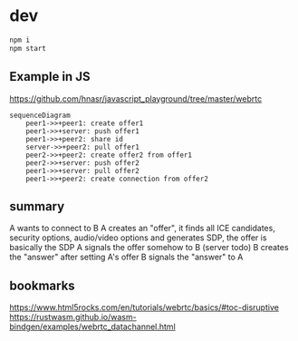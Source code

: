 # dev

```bash
npm i
npm start
```

## Example in JS
https://github.com/hnasr/javascript_playground/tree/master/webrtc

```mermaid
sequenceDiagram
    peer1->>+peer1: create offer1
    peer1->>+server: push offer1
    peer1->>+peer2: share id
    server->>+peer2: pull offer1
    peer2->>+peer2: create offer2 from offer1
    peer2->>+server: push offer2
    peer1->>+server: pull offer2
    peer1->>+peer2: create connection from offer2
```

## summary

A wants to connect to B
A creates an "offer", it finds all ICE candidates, security options, audio/video options and generates SDP, the offer is basically the SDP
A signals the offer somehow to B (server todo)
B creates the "answer" after setting A's offer
B signals the "answer" to A


## bookmarks
https://www.html5rocks.com/en/tutorials/webrtc/basics/#toc-disruptive
https://rustwasm.github.io/wasm-bindgen/examples/webrtc_datachannel.html